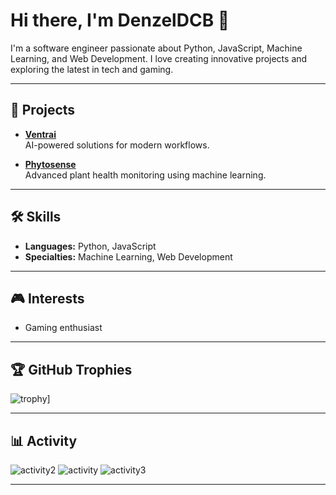 # Hi there, I'm DenzelDCB 👋

I'm a software engineer passionate about Python, JavaScript, Machine Learning, and Web Development. I love creating innovative projects and exploring the latest in tech and gaming.

---

## 🚀 Projects

- **[Ventrai](https://ventrai.pages.dev)**  
  AI-powered solutions for modern workflows.

- **[Phytosense](https://phytosense.pages.dev)**  
  Advanced plant health monitoring using machine learning.

---

## 🛠️ Skills

- **Languages:** Python, JavaScript
- **Specialties:** Machine Learning, Web Development

---

## 🎮 Interests

- Gaming enthusiast

---

## 🏆 GitHub Trophies

![trophy](https://github-profile-trophy.vercel.app/?username=denzeldcb)]

---

## 📊 Activity
![activity2](https://github-readme-streak-stats.herokuapp.com/?user=denzeldcb&theme=tokyonight)
![activity](https://github-readme-stats.vercel.app/api/top-langs/?username=denzeldcb&theme=tokyonight&langs_count=8)
![activity3](https://github-readme-stats.vercel.app/api?username=denzeldcb&show_icons=true&theme=tokyonight&include_all_commits=true)

---
